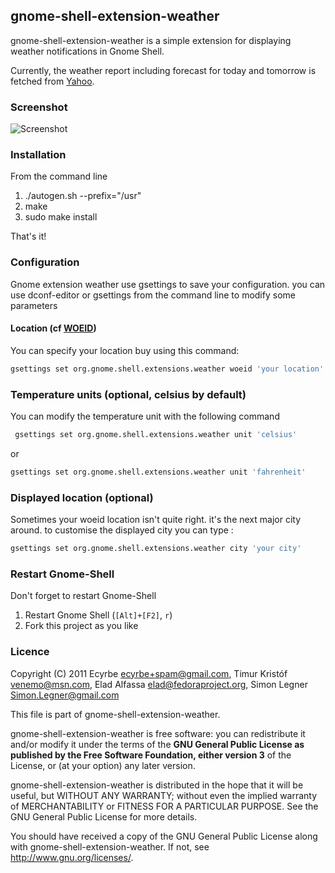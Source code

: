 ## gnome-shell-extension-weather

gnome-shell-extension-weather is a simple extension for displaying weather notifications in Gnome Shell.

Currently, the weather report including forecast for today and tomorrow is fetched from [Yahoo](http://weather.yahoo.com/).

### Screenshot

![Screenshot](https://github.com/ecyrbe/gnome-shell-extension-weather/raw/master/data/screenshot.png)

### Installation

From the command line

1. ./autogen.sh --prefix="/usr"
2. make
3. sudo make install
  
That's it!

### Configuration

Gnome extension weather use gsettings to save your configuration. you can use dconf-editor or gsettings from the command line to modify some parameters

#### Location (cf [WOEID](http://developer.yahoo.com/geo/geoplanet/guide/concepts.html))

You can specify your location buy using this command:

```bash
gsettings set org.gnome.shell.extensions.weather woeid 'your location'
```

### Temperature units (optional, celsius by default)

You can modify the temperature unit with the following command

```bash
 gsettings set org.gnome.shell.extensions.weather unit 'celsius'
 ```
 or
```bash
gsettings set org.gnome.shell.extensions.weather unit 'fahrenheit'
```
### Displayed location (optional)

Sometimes your woeid location isn't quite right. it's the next major city around. to customise the displayed city you can type :

```bash
gsettings set org.gnome.shell.extensions.weather city 'your city'
```
### Restart Gnome-Shell

Don't forget to restart Gnome-Shell

1. Restart Gnome Shell (`[Alt]+[F2]`, `r`)
2. Fork this project as you like

### Licence

Copyright (C) 2011
Ecyrbe <ecyrbe+spam@gmail.com>,
Timur Kristóf <venemo@msn.com>,
Elad Alfassa <elad@fedoraproject.org>,
Simon Legner <Simon.Legner@gmail.com>

This file is part of gnome-shell-extension-weather.

gnome-shell-extension-weather is free software: you can redistribute it and/or modify it under the terms of the **GNU General Public License as published by the Free Software Foundation, either version 3** of the License, or (at your option) any later version.

gnome-shell-extension-weather is distributed in the hope that it will be useful, but WITHOUT ANY WARRANTY; without even the implied warranty of MERCHANTABILITY or FITNESS FOR A PARTICULAR PURPOSE.  See the GNU General Public License for more details.

You should have received a copy of the GNU General Public License along with gnome-shell-extension-weather.  If not, see <http://www.gnu.org/licenses/>.

